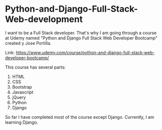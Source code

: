 # Python-and-Django-Full-Stack-Web-development

I want to be a Full Stack developer. That's why I am going through a course at Udemy named "Python and Django Full Stack Web Developer Bootcamp" created y Jose Portilla.

Link: https://www.udemy.com/course/python-and-django-full-stack-web-developer-bootcamp/

This course has several parts:
1. HTML
2. CSS
3. Bootstrap 
4. Javascript 
5. jQuery 
6. Python 
7. Django

So far I have completed most of the course except Django. Currently, I am learning Django.
